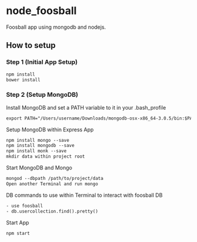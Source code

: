 # node_foosball
Foosball app using mongodb and nodejs.

## How to setup

### Step 1 (Initial App Setup)
```html
npm install
bower install
```

### Step 2 (Setup MongoDB)
Install MongoDB and set a PATH variable to it in your .bash_profile
```html
export PATH="/Users/username/Downloads/mongodb-osx-x86_64-3.0.5/bin:$PATH"
```

Setup MongoDB within Express App
```html
npm install mongo --save
npm install mongodb --save
npm install monk --save
mkdir data within project root
```

Start MongoDB and Mongo
```html
mongod --dbpath /path/to/project/data
Open another Terminal and run mongo
```

DB commands to use within Terminal to interact with foosball DB
```html
- use foosball
- db.usercollection.find().pretty()
```

Start App
```html
npm start
```